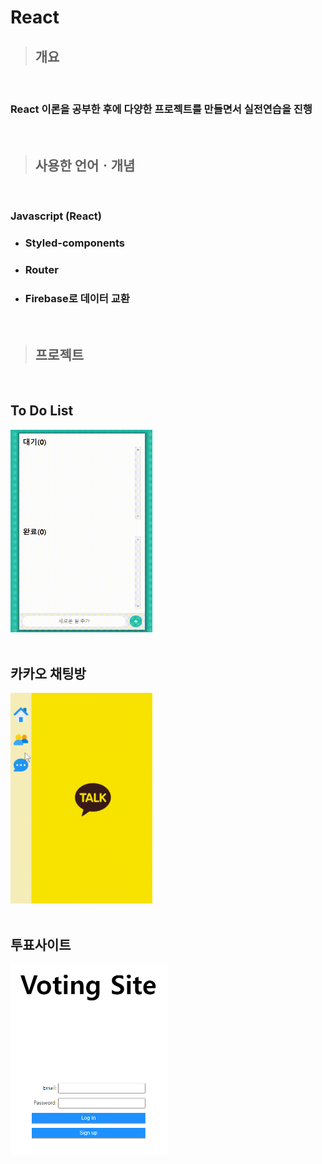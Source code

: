 # React

> ## **개요**

<br>

### **React 이론을 공부한 후에 다양한 프로젝트를 만들면서 실전연습을 진행**

<br>

> ## **사용한 언어ㆍ개념**

<br>

### **Javascript (React)**

-   ### Styled-components
-   ### Router
-   ### Firebase로 데이터 교환

<br>

> ## **프로젝트**

 <br>

## **To Do List**

<img width="45%" src="ToDoList.gif"/>

</br> 
</br>

## **카카오 채팅방**

<img width="45%" src="Messenger.gif"/>

</br> 
</br>

## **투표사이트**

<img width="50%" src="Voting.png"/>

</br> 
</br>

